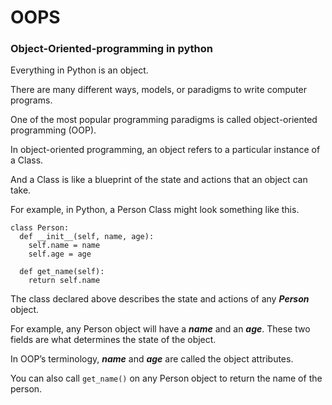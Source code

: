 # OOPS
### Object-Oriented-programming in python

Everything in Python is an object.

There are many different ways, models, or paradigms to write computer programs.

One of the most popular programming paradigms is called object-oriented programming (OOP).

In object-oriented programming, an object refers to a particular instance of a Class.

And a Class is like a blueprint of the state and actions that an object can take.

For example, in Python, a Person Class might look something like this.

```
class Person:
  def __init__(self, name, age):
    self.name = name
    self.age = age
  
  def get_name(self):
    return self.name
```

The class declared above describes the state and actions of any ***Person*** object.

For example, any Person object will have a ***name*** and an ***age***. These two fields are what determines the state of the object.

In OOP’s terminology, ***name*** and ***age*** are called the object attributes.

You can also call `get_name()` on any Person object to return the name of the person.

